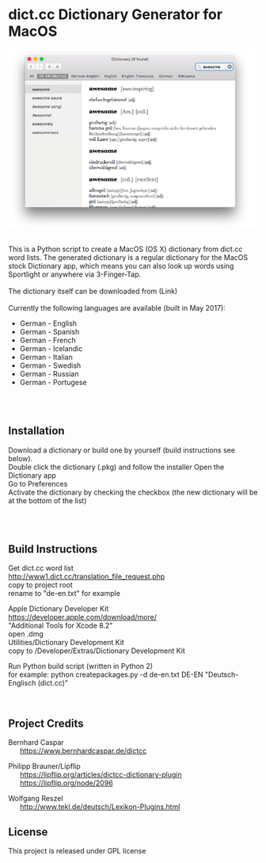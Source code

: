 # dict.cc Dictionary Generator for MacOS

![Screenshot](screenshot.png)

<br/>
This is a Python script to create a MacOS (OS X) dictionary from dict.cc word lists. The generated dictionary is a regular dictionary for the MacOS stock Dictionary app, which means you can also look up words using Sportlight or anywhere via 3-Finger-Tap.

<br/>
<br/>
The dictionary itself can be downloaded from (Link)

<br/>
<br/>
Currently the following languages are available (built in May 2017):

- German - English
- German - Spanish
- German - French
- German - Icelandic
- German - Italian
- German - Swedish
- German - Russian
- German - Portugese

<br/>
<br/>

## Installation

Download a dictionary or build one by yourself (build instructions see below).<br/>
Double click the dictionary (.pkg) and follow the installer 
Open the Dictionary app</br>
Go to Preferences<br/>
Activate the dictionary by checking the checkbox (the new dictionary will be at the bottom of the list)


<br/>
<br/>

## Build Instructions

Get dict.cc word list<br/>
http://www1.dict.cc/translation_file_request.php<br/>
copy to project root<br/>
rename to "de-en.txt" for example<br/>

Apple Dictionary Developer Kit<br/>
https://developer.apple.com/download/more/<br/>
"Additional Tools for Xcode 8.2"<br/>
open .dmg<br/>
Utilities/Dictionary Development Kit<br/>
copy to /Developer/Extras/Dictionary Development Kit<br/>

Run Python build script (written in Python 2)<br/>
for example: python createpackages.py -d de-en.txt DE-EN "Deutsch-Englisch (dict.cc)"

<br/>

## Project Credits

Bernhard Caspar<br/>
&nbsp;&nbsp;&nbsp;&nbsp;&nbsp;&nbsp;https://www.bernhardcaspar.de/dictcc

Philipp Brauner/Lipflip<br/>
&nbsp;&nbsp;&nbsp;&nbsp;&nbsp;&nbsp;https://lipflip.org/articles/dictcc-dictionary-plugin<br/>
&nbsp;&nbsp;&nbsp;&nbsp;&nbsp;&nbsp;https://lipflip.org/node/2096
   
Wolfgang Reszel<br/>
&nbsp;&nbsp;&nbsp;&nbsp;&nbsp;&nbsp;http://www.tekl.de/deutsch/Lexikon-Plugins.html
   

	
## License
This project is released under GPL license


